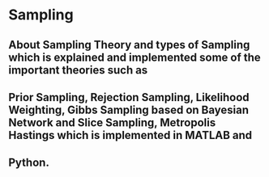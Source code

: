 # Sampling
## About Sampling Theory and types of Sampling which is explained and implemented some of the important theories such as 
## Prior Sampling, Rejection Sampling, Likelihood Weighting, Gibbs Sampling based on Bayesian Network and Slice Sampling, Metropolis Hastings which is implemented in MATLAB and
## Python.
